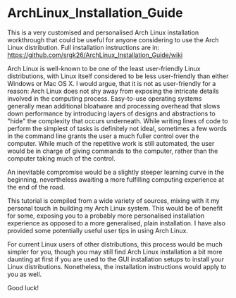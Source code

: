 # ArchLinux_Installation_Guide

This is a very customised and personalised Arch Linux installation workthrough that could be useful for anyone considering to use the Arch Linux distribution. Full installation instructions are in: https://github.com/srgk26/ArchLinux_Installation_Guide/wiki

Arch Linux is well-known to be one of the least user-friendly Linux distributions, with Linux itself considered to be less user-friendly than either Windows or Mac OS X. I would argue, that it is not as user-friendly for a reason: Arch Linux does not shy away from exposing the intricate details involved in the computing process. Easy-to-use operating systems generally mean additional bloatware and processing overhead that slows down performance by introducing layers of designs and abstractions to "hide" the complexity that occurs underneath. While writing lines of code to perform the simplest of tasks is definitely not ideal, sometimes a few words in the command line grants the user a much fuller control over the computer. While much of the repetitive work is still automated, the user would be in charge of giving commands to the computer, rather than the computer taking much of the control.

An inevitable compromise would be a slightly steeper learning curve in the beginning, nevertheless awaiting a more fulfilling computing experience at the end of the road.

This tutorial is compiled from a wide variety of sources, mixing with it my personal touch in building my Arch Linux system. This would be of benefit for some, exposing you to a probably more personalised installation experience as opposed to a more generalised, plain installation. I have also provided some potentially useful user tips in using Arch Linux.

For current Linux users of other distributions, this process would be much simpler for you, though you may still find Arch Linux installation a bit more daunting at first if you are used to the GUI installation setups to install your Linux distributions. Nonetheless, the installation instructions would apply to you as well.

Good luck!

